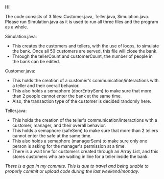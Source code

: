 Hi!

The code consists of 3 files: Customer.java, Teller.java, Simulation.java. Please run Simulation.java as it is used to run all three files and the program as a whole.

Simulation.java: 
- This creates the customers and tellers, with the use of loops, to simulate the bank. Once all 50 customers are served, this file will close the bank.
- Through the tellerCount and customerCount, the number of people in the bank can be edited.

Customer.java: 
- This holds the creation of a customer's communication/interactions with a teller and their overall behavior. 
- This also holds a semaphore (doorEntrySem) to make sure that more than 2 people cannot enter the bank at the same time.
- Also, the transaction type of the customer is decided randomly here.

Teller.java:  
- This holds the creation of the teller's communication/interactions with a customer, manager, and their overall behavior.
- This holds a semaphore (safeSem) to make sure that more than 2 tellers cannot enter the safe at the same time.
- This also holds a semaphore (managerSem) to make sure only one person is asking for the manager's permission at a time.
- There is a wait line for customers created through an Array List, and this stores customers who are waiting in line for a teller inside the bank.

*There is a gap in my commits. This is due to travel and being unable to properly commit or upload code during the last weekend/monday.*
